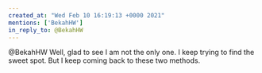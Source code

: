 ```yaml
---
created_at: "Wed Feb 10 16:19:13 +0000 2021"
mentions: ['BekahHW']
in_reply_to: @BekahHW
---
```


@BekahHW Well, glad to see I am not the only one. I keep trying to find the sweet spot. But I keep coming back to these two methods.